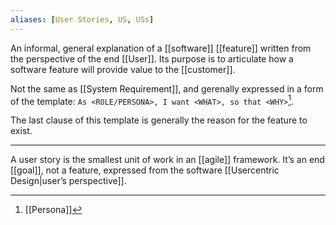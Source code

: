 ```yaml
---
aliases: [User Stories, US, USs]
---
```


An informal, general explanation of a [[software]] [[feature]] written from the perspective of the end [[User]]. Its purpose is to articulate how a software feature will provide value to the [[customer]].

Not the same as [[System Requirement]], and gerenally expressed in a form of the template: `As <ROLE/PERSONA>, I want <WHAT>, so that <WHY>`[^1].

The last clause of this template is generally the reason for the feature to exist.

---

A user story is the smallest unit of work in an [[agile]] framework. It’s an end [[goal]], not a feature, expressed from the software [[Usercentric Design|user’s perspective]].

[^1]: [[Persona]]